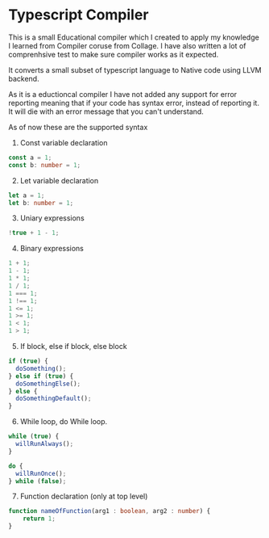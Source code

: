 # Typescript Compiler

This is a small Educational compiler which I created to apply my knowledge I learned from Compiler coruse from Collage. I have also written a lot of comprenhsive test to make sure compiler works as it expected.

It converts a small subset of typescript language to Native code using LLVM backend.

As it is a eductioncal compiler I have not added any support for error reporting meaning that if your code has syntax error, instead of reporting it. It will die with an error message that you can't understand.

As of now these are the supported syntax

1. Const variable declaration

```typescript
const a = 1;
const b: number = 1;
```

2. Let variable declaration

```typescript
let a = 1;
let b: number = 1;
```

3. Uniary expressions

```typescript
!true + 1 - 1;
```

4. Binary expressions

```typescript
1 + 1;
1 - 1;
1 * 1;
1 / 1;
1 === 1;
1 !== 1;
1 <= 1;
1 >= 1;
1 < 1;
1 > 1;
```

5. If block, else if block, else block

```typescript
if (true) {
  doSomething();
} else if (true) {
  doSomethingElse();
} else {
  doSomethingDefault();
}
```

6. While loop, do While loop.

```typescript
while (true) {
  willRunAlways();
}

do {
  willRunOnce();
} while (false);
```

7. Function declaration (only at top level)

```typescript
function nameOfFunction(arg1 : boolean, arg2 : number) {
    return 1;
}
```